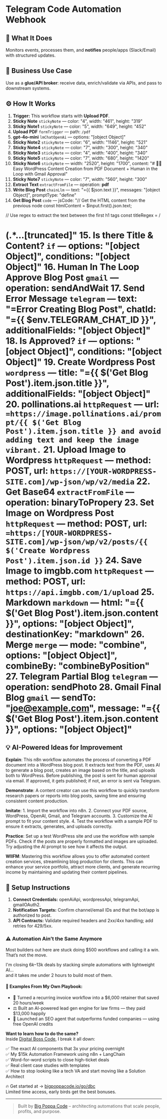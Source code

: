 # Telegram Code Automation Webhook
## 🚀 What It Does
Monitors events, processes them, and **notifies** people/apps (Slack/Email) with structured updates.

## 💼 Business Use Case
Use as a **glue/API broker**: receive data, enrich/validate via APIs, and pass to downstream systems.

## ⚙️ How It Works
1. **Trigger:** This workflow starts with **Upload PDF**.
2. **Sticky Note** `stickyNote` — color: "4", width: "461", height: "319"
3. **Sticky Note1** `stickyNote` — color: "5", width: "649", height: "452"
4. **Upload PDF** `formTrigger` — path: `/pdf`
5. **gpt-4o-mini** `lmChatOpenAi` — options: "[object Object]"
6. **Sticky Note2** `stickyNote` — color: "6", width: "1146", height: "521"
7. **Sticky Note4** `stickyNote` — color: "7", width: "300", height: "340"
8. **Sticky Note3** `stickyNote` — color: "4", width: "400", height: "340"
9. **Sticky Note5** `stickyNote` — color: "7", width: "680", height: "1420"
10. **Sticky Note6** `stickyNote` — width: "2520", height: "1700", content: "# 📄✨ Easy WordPress Content Creation from PDF Document + Human in the Loop with Gmail Approval"
11. **Sticky Note7** `stickyNote` — color: "7", width: "560", height: "300"
12. **Extract Text** `extractFromFile` — operation: **pdf**
13. **Write Blog Post** `chainLlm` — text: "={{ $json.text }}", messages: "[object Object]", promptType: "define"
14. **Get Blog Post** `code` — jsCode: "// Get the HTML content from the previous node
const htmlContent = $input.first().json.text;

// Use regex to extract the text between the first h1 tags
const titleRegex = /<h1>(.*…[truncated]"
15. **Is there Title & Content?** `if` — options: "[object Object]", conditions: "[object Object]"
16. **Human In The Loop Approve Blog Post** `gmail` — operation: **sendAndWait**
17. **Send Error Message** `telegram` — text: "=Error Creating Blog Post", chatId: "={{ $env.TELEGRAM_CHAT_ID }}", additionalFields: "[object Object]"
18. **Is Approved?** `if` — options: "[object Object]", conditions: "[object Object]"
19. **Create Wordpress Post** `wordpress` — title: "={{ $('Get Blog Post').item.json.title }}", additionalFields: "[object Object]"
20. **pollinations.ai** `httpRequest` — url: `=https://image.pollinations.ai/prompt/{{ $('Get Blog Post').item.json.title }} and avoid adding text and keep the image vibrant.`
21. **Upload Image to Wordpress** `httpRequest` — method: **POST**, url: `https://[YOUR-WORDPRESS-SITE.com]/wp-json/wp/v2/media`
22. **Get Base64** `extractFromFile` — operation: **binaryToPropery**
23. **Set Image on Wordpress Post** `httpRequest` — method: **POST**, url: `=https:/[YOUR-WORDPRESS-SITE.com]/wp-json/wp/v2/posts/{{ $('Create Wordpress Post').item.json.id }}`
24. **Save Image to imgbb.com** `httpRequest` — method: **POST**, url: `https://api.imgbb.com/1/upload`
25. **Markdown** `markdown` — html: "={{ $('Get Blog Post').item.json.content }}", options: "[object Object]", destinationKey: "markdown"
26. **Merge** `merge` — mode: "combine", options: "[object Object]", combineBy: "combineByPosition"
27. **Telegram Partial Blog** `telegram` — operation: **sendPhoto**
28. **Gmail Final Blog** `gmail` — sendTo: "joe@example.com", message: "={{ $('Get Blog Post').item.json.content }}", options: "[object Object]"

## 💡 AI-Powered Ideas for Improvement
**Explain**: This n8n workflow automates the process of converting a PDF document into a WordPress blog post. It extracts text from the PDF, uses AI to generate a blog post, creates an image based on the title, and uploads both to WordPress. Before publishing, the post is sent for human approval via email. If approved, it gets published; if not, an error is sent via Telegram.

**Demonstrate**: A content creator can use this workflow to quickly transform research papers or reports into blog posts, saving time and ensuring consistent content production.

**Imitate**: 1. Import the workflow into n8n. 2. Connect your PDF source, WordPress, OpenAI, Gmail, and Telegram accounts. 3. Customize the AI prompt to fit your content style. 4. Test the workflow with a sample PDF to ensure it extracts, generates, and uploads correctly.

**Practice**: Set up a test WordPress site and use the workflow with sample PDFs. Check if the posts are properly formatted and images are uploaded. Try adjusting the AI prompt to see how it affects the output.

**WIIFM**: Mastering this workflow allows you to offer automated content creation services, streamlining blog production for clients. This can enhance your service portfolio, attract more clients, and generate recurring income by maintaining and updating their content pipelines.

## 🔧 Setup Instructions
1. **Connect Credentials:** openAiApi, wordpressApi, telegramApi, gmailOAuth2.
2. **Notification Targets:** Confirm channel/email IDs and that the bot/app is authorized to post.
3. **API Contracts:** Validate required headers and 2xx/4xx handling; add retries for 429/5xx.

### ⚠️ Automation Ain’t the Same Anymore

Most builders out here are stuck doing $500 workflows and calling it a win.  
That’s not the move.  

I'm closing $6k–$13k deals by stacking simple automations with lightweight AI...  
and it takes me under 2 hours to build most of them.

#### 🧠 Examples From My Own Playbook:
- 🔁 Turned a recurring invoice workflow into a $6,000 retainer that saved 20 hours/week  
- ⚖️ Built an AI-powered lead gen engine for law firms — they paid $13,000 happily  
- 🚀 Launched an SEO agent that outperforms funded companies — using free OpenAI credits  

**Want to learn how to do the same?**  
Inside [Digital Boss Code](https://bigpoppacode.io/go/dbc), I break it all down:

✅ The exact AI components that 3x your pricing overnight  
✅ My $15k Automation Framework using n8n + LangChain  
✅ Word-for-word scripts to close high-ticket deals  
✅ Real client case studies with templates  
✅ How to stop looking like a tech VA and start moving like a Solution Architect  

🔥 Get started at → [bigpoppacode.io/go/dbc](https://bigpoppacode.io/go/dbc)  
Limited time access, early birds get the best bonuses.

---
> Built by [Big Poppa Code](https://bigpoppacode.io) – architecting automations that scale people, profits, and purpose.
